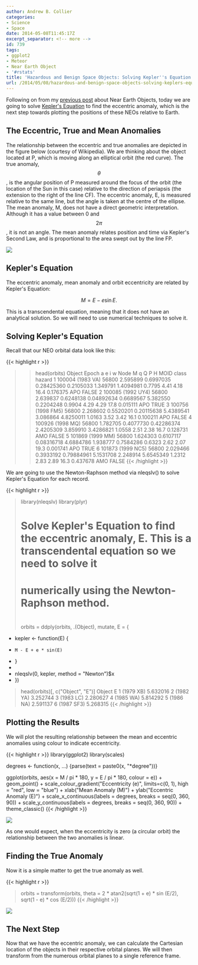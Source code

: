 ```yaml
---
author: Andrew B. Collier
categories:
- Science
- Space
date: 2014-05-08T11:45:17Z
excerpt_separator: <!-- more -->
id: 739
tags:
- ggplot2
- Meteor
- Near Earth Object
- '#rstats'
title: 'Hazardous and Benign Space Objects: Solving Kepler''s Equation'
url: /2014/05/08/hazardous-and-benign-space-objects-solving-keplers-equation/
---
```


Following on from my [previous post](http://www.exegetic.biz/blog/2014/04/hazardous-and-benign-space-objects-getting-the-data/) about Near Earth Objects, today we are going to solve [Kepler's Equation](http://en.wikipedia.org/wiki/Kepler%27s_equation) to find the eccentric anomaly, which is the next step towards plotting the positions of these NEOs relative to Earth.

<!--more-->

## The Eccentric, True and Mean Anomalies

The relationship between the eccentric and true anomalies are depicted in the figure below (courtesy of Wikipedia). We are thinking about the object located at P, which is moving along an elliptical orbit (the red curve). The true anomaly, $$ \theta $$, is the angular position of P measured around the focus of the orbit (the location of the Sun in this case) relative to the direction of periapsis (the extension to the right of the line CF). The eccentric anomaly, E, is measured relative to the same line, but the angle is taken at the centre of the ellipse. The mean anomaly, M, does not have a direct geometric interpretation. Although it has a value between 0 and $$ 2\pi $$, it is not an angle. The mean anomaly relates position and time via Kepler's Second Law, and is proportional to the area swept out by the line FP.

[<img src="/img/2014/04/Eccentric_and_true_anomaly.png">](http://en.wikipedia.org/wiki/File:Eccentric_and_true_anomaly.PNG)

## Kepler's Equation

The eccentric anomaly, mean anomaly and orbit eccentricity are related by Kepler's Equation:

$$ M = E - e \sin E. $$

This is a transcendental equation, meaning that it does not have an analytical solution. So we will need to use numerical techniques to solve it.

## Solving Kepler's Equation

Recall that our NEO orbital data look like this:

{{< highlight r >}}
>> head(orbits)
             Object Epoch        a         e          i         w     Node         M     q     Q    P    H     MOID class hazard
1  100004 (1983 VA) 56800 2.595899 0.6997035 0.28425360 0.2105033 1.349791 1.4094981 0.7795 4.41 4.18 16.4 0.176375   APO  FALSE
2 100085 (1992 UY4) 56800 2.639837 0.6248138 0.04892634 0.6689567 5.382550 0.2204248 0.9904 4.29 4.29 17.8 0.015111   APO   TRUE
3 100756 (1998 FM5) 56800 2.268602 0.5520201 0.20115638 5.4389541 3.086864 4.8250011 1.0163 3.52 3.42 16.1 0.100211   APO  FALSE
4  100926 (1998 MQ) 56800 1.782705 0.4077730 0.42286374 2.4205309 3.859910 3.4286821 1.0558 2.51 2.38 16.7 0.128731   AMO  FALSE
5  101869 (1999 MM) 56800 1.624303 0.6107117 0.08316718 4.6884786 1.938777 0.7584286 0.6323 2.62 2.07 19.3 0.001741   APO   TRUE
6 101873 (1999 NC5) 56800 2.029466 0.3933192 0.79884961 5.1531708 2.248914 5.6545349 1.2312 2.83 2.89 16.3 0.437678   AMO  FALSE
{{< /highlight >}}

We are going to use the Newton-Raphson method via nleqslv() to solve Kepler's Equation for each record.

{{< highlight r >}}
> library(nleqslv)
> library(plyr)
> 
> # Solve Kepler's Equation to find the eccentric anomaly, E. This is a transcendental equation so we need to solve it
> # numerically using the Newton-Raphson method.
> #
> orbits = ddply(orbits, .(Object), mutate, E = {
+   kepler <- function(E) {
+     M - E + e * sin(E)
+   }
+   
+   nleqslv(0, kepler, method = "Newton")$x
+ })
> head(orbits)[, c("Object", "E")]
             Object        E
1         (1979 XB) 5.632016
2         (1982 YA) 3.252744
3         (1983 LC) 2.280627
4         (1985 WA) 5.814292
5         (1986 NA) 2.591137
6        (1987 SF3) 5.268315
{{< /highlight >}}

## Plotting the Results

We will plot the resulting relationship between the mean and eccentric anomalies using colour to indicate eccentricity.

{{< highlight r >}}
library(ggplot2)
library(scales)

degrees <- function(x, ...) {parse(text = paste0(x, "*degree"))}

ggplot(orbits, aes(x = M / pi * 180, y = E / pi * 180, colour = e)) +
  geom_point() +
  scale_colour_gradient("Eccentricity (e)", limits=c(0, 1), high = "red", low = "blue") +
  xlab("Mean Anomaly (M)") + ylab("Eccentric Anomaly (E)") +
  scale_x_continuous(labels = degrees, breaks = seq(0, 360, 90)) +
  scale_y_continuous(labels = degrees, breaks = seq(0, 360, 90)) +
  theme_classic()
{{< /highlight >}}

<img src="/img/2014/04/mean-eccentric-anomaly.png">

As one would expect, when the eccentricity is zero (a circular orbit) the relationship between the two anomalies is linear.

## Finding the True Anomaly

Now it is a simple matter to get the true anomaly as well.

{{< highlight r >}}
> orbits = transform(orbits, theta = 2 \* atan2(sqrt(1 + e) \* sin (E/2), sqrt(1 - e) * cos (E/2)))
{{< /highlight >}}

<img src="/img/2014/04/eccentric-true-anomaly.png">

## The Next Step

Now that we have the eccentric anomaly, we can calculate the Cartesian location of the objects in their respective orbital planes. We will then transform from the numerous orbital planes to a single reference frame.

